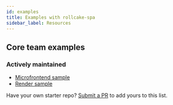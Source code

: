 ```yaml
---
id: examples
title: Examples with rollcake-spa
sidebar_label: Resources
---
```


## Core team examples


### Actively maintained

- [Microfrontend sample](https://github.com/rollcakejs/rollcake-spa/tree/main/examples/mf-sample)
- [Render sample](https://github.com/rollcakejs/rollcake-spa/tree/main/examples/render-sample)

Have your own starter repo? [Submit a PR](https://github.com/rollcakejs/rollcake-spa.js.org/edit/master/docs/examples.md) to add yours to this list.
